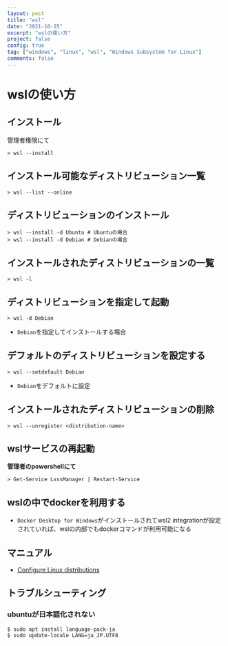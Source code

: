 ```yaml
---
layout: post
title: "wsl"
date: "2021-10-25"
excerpt: "wslの使い方"
project: false
config: true
tag: ["windows", "linux", "wsl", "Windows Subsystem for Linux"]
comments: false
---
```


# wslの使い方

## インストール

管理者権限にて

```console
> wsl --install
```

## インストール可能なディストリビューション一覧

```console
> wsl --list --online
```

## ディストリビューションのインストール

```console
> wsl --install -d Ubuntu # Ubuntuの場合
> wsl --install -d Debian # Debianの場合
```

## インストールされたディストリビューションの一覧

```console
> wsl -l
```

## ディストリビューションを指定して起動

```console
> wsl -d Debian
```
 - `Debian`を指定してインストールする場合

## デフォルトのディストリビューションを設定する

```console
> wsl --setdefault Debian
```
 - `Debian`をデフォルトに設定

## インストールされたディストリビューションの削除

```console
> wsl --unregister <distribution-name>
```

## wslサービスの再起動

**管理者のpowershellにて**  
```console
> Get-Service LxssManager | Restart-Service
```

## wslの中でdockerを利用する
 - `Docker Desktop for Windows`がインストールされてwsl2 integrationが設定されていれば、wslの内部でもdockerコマンドが利用可能になる

## マニュアル
 - [Configure Linux distributions](https://docs.microsoft.com/en-us/windows/wsl/wsl-config)

## トラブルシューティング

### ubuntuが日本語化されない

```console
$ sudo apt install language-pack-ja
$ sudo update-locale LANG=ja_JP.UTF8
```

